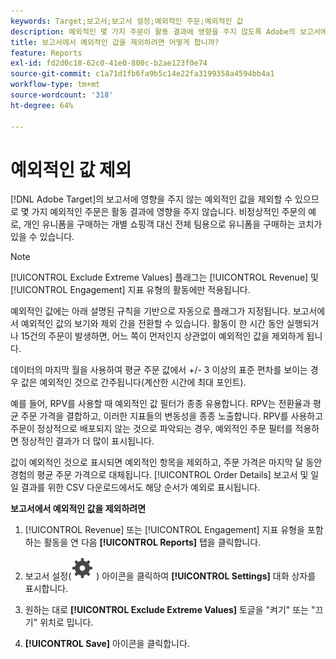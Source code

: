 ```yaml
---
keywords: Target;보고서;보고서 설정;예외적인 주문;예외적인 값
description: 예외적인 몇 가지 주문이 활동 결과에 영향을 주지 않도록 Adobe의 보고서에 영향을 주지 않도록 예외적인 값을 제외하는 방법을 알아봅니다 [!DNL Target] .
title: 보고서에서 예외적인 값을 제외하려면 어떻게 합니까?
feature: Reports
exl-id: fd2d0c18-62c0-41e0-800c-b2ae123f0e74
source-git-commit: c1a71d1fb6fa9b5c14e22fa3199358a4594bb4a1
workflow-type: tm+mt
source-wordcount: '318'
ht-degree: 64%

---
```


# 예외적인 값 제외

[!DNL Adobe Target]의 보고서에 영향을 주지 않는 예외적인 값을 제외할 수 있으므로 몇 가지 예외적인 주문은 활동 결과에 영향을 주지 않습니다. 비정상적인 주문의 예로, 개인 유니폼을 구매하는 개별 쇼핑객 대신 전체 팀용으로 유니폼을 구매하는 코치가 있을 수 있습니다.

>[!NOTE]
>
>[!UICONTROL Exclude Extreme Values] 플래그는 [!UICONTROL Revenue] 및 [!UICONTROL Engagement] 지표 유형의 활동에만 적용됩니다.

예외적인 값에는 아래 설명된 규칙을 기반으로 자동으로 플래그가 지정됩니다. 보고서에서 예외적인 값의 보기와 제외 간을 전환할 수 있습니다. 활동이 한 시간 동안 실행되거나 15건의 주문이 발생하면, 어느 쪽이 먼저인지 상관없이 예외적인 값을 제외하게 됩니다.

데이터의 마지막 월을 사용하여 평균 주문 값에서 +/- 3 이상의 표준 편차를 보이는 경우 값은 예외적인 것으로 간주됩니다(계산한 시간에 최대 포인트).

예를 들어, RPV를 사용할 때 예외적인 값 필터가 종종 유용합니다. RPV는 전환율과 평균 주문 가격을 결합하고, 이러한 지표들의 변동성을 종종 노출합니다. RPV를 사용하고 주문이 정상적으로 배포되지 않는 것으로 파악되는 경우, 예외적인 주문 필터를 적용하면 정상적인 결과가 더 많이 표시됩니다.

값이 예외적인 것으로 표시되면 예외적인 항목을 제외하고, 주문 가격은 마지막 달 동안 경험의 평균 주문 가격으로 대체됩니다. [!UICONTROL Order Details] 보고서 및 일일 결과를 위한 CSV 다운로드에서도 해당 순서가 예외로 표시됩니다.

**보고서에서 예외적인 값을 제외하려면**

1. [!UICONTROL Revenue] 또는 [!UICONTROL Engagement] 지표 유형을 포함하는 활동을 연 다음 **[!UICONTROL Reports]** 탭을 클릭합니다.
1. 보고서 설정(![보고서 설정 아이콘](/help/main/assets/icons/Setting.svg) ) 아이콘을 클릭하여 **[!UICONTROL Settings]** 대화 상자를 표시합니다.

1. 원하는 대로 **[!UICONTROL Exclude Extreme Values]** 토글을 &quot;켜기&quot; 또는 &quot;끄기&quot; 위치로 밉니다.
1. **[!UICONTROL Save]** 아이콘을 클릭합니다.
